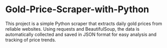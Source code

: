 # Gold-Price-Scraper-with-Python
This project is a simple Python scraper that extracts daily gold prices from reliable websites. Using requests and BeautifulSoup, the data is automatically collected and saved in JSON format for easy analysis and tracking of price trends.
